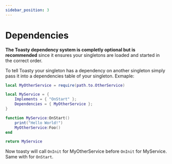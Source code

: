 ```yaml
---
sidebar_position: 3
---
```


# Dependencies

**The Toasty dependency system is completly optional but is recommended** since it ensures your singletons are loaded and started in the correct order.

To tell Toasty your singleton has a dependency on another singleton simply pass it into a dependencies table of your singleton. Exmaple:

```lua
local MyOtherService = require(path.to.OtherService)

local MyService = {
	Implements = { "OnStart" };
	Dependencies = { MyOtherService };
}

function MyService:OnStart()
	print("Hello World!")
	MyOtherService:Foo()
end

return MyService
```

Now toasty will call `OnInit` for MyOtherService before `OnInit` for MyService. Same with for `OnStart`. 